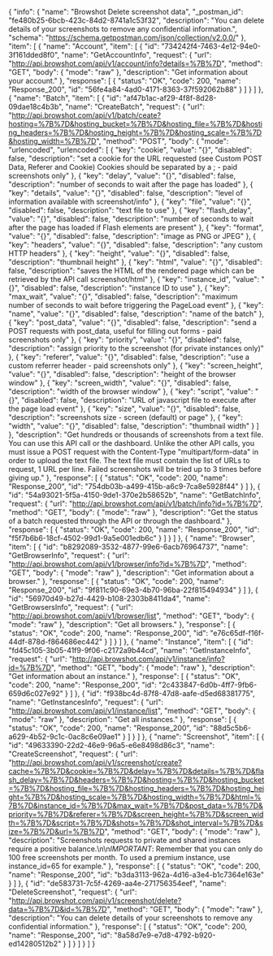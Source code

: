 {
  "info": {
    "name": "Browshot Delete screenshot data",
    "_postman_id": "fe480b25-6bcb-423c-84d2-8741a1c53f32",
    "description": "You can delete details of your screenshots to remove any confidential information.",
    "schema": "https://schema.getpostman.com/json/collection/v2.0.0/"
  },
  "item": [
    {
      "name": "Account",
      "item": [
        {
          "id": "734242f4-7463-4e12-94e0-3f161dded8f0",
          "name": "GetAccountInfo",
          "request": {
            "url": "http://api.browshot.com/api/v1/account/info?details=%7B%7D",
            "method": "GET",
            "body": {
              "mode": "raw"
            },
            "description": "Get information about your account."
          },
          "response": [
            {
              "status": "OK",
              "code": 200,
              "name": "Response_200",
              "id": "56fe4a84-4ad0-4171-8363-37f592062b88"
            }
          ]
        }
      ]
    },
    {
      "name": "Batch",
      "item": [
        {
          "id": "af47b1ac-af29-4f8f-8d28-09dae18c4b3b",
          "name": "CreateBatch",
          "request": {
            "url": "http://api.browshot.com/api/v1/batch/ceate?hosting=%7B%7D&hosting_bucket=%7B%7D&hosting_file=%7B%7D&hosting_headers=%7B%7D&hosting_height=%7B%7D&hosting_scale=%7B%7D&hosting_width=%7B%7D",
            "method": "POST",
            "body": {
              "mode": "urlencoded",
              "urlencoded": [
                {
                  "key": "cookie",
                  "value": "{}",
                  "disabled": false,
                  "description": "set a cookie for the URL requested (see Custom POST Data, Referer and Cookie) Cookies should be separated by a ; - paid screenshots only"
                },
                {
                  "key": "delay",
                  "value": "{}",
                  "disabled": false,
                  "description": "number of seconds to wait after the page has loaded"
                },
                {
                  "key": "details",
                  "value": "{}",
                  "disabled": false,
                  "description": "level of information available with screenshot/info"
                },
                {
                  "key": "file",
                  "value": "{}",
                  "disabled": false,
                  "description": "text file to use"
                },
                {
                  "key": "flash_delay",
                  "value": "{}",
                  "disabled": false,
                  "description": "number of seconds to wait after the page has loaded if Flash elements are present"
                },
                {
                  "key": "format",
                  "value": "{}",
                  "disabled": false,
                  "description": "image as PNG or JPEG"
                },
                {
                  "key": "headers",
                  "value": "{}",
                  "disabled": false,
                  "description": "any custom HTTP headers"
                },
                {
                  "key": "height",
                  "value": "{}",
                  "disabled": false,
                  "description": "thumbnail height"
                },
                {
                  "key": "html",
                  "value": "{}",
                  "disabled": false,
                  "description": "saves the HTML of the rendered page which can be retrieved by the API call screenshot/html"
                },
                {
                  "key": "instance_id",
                  "value": "{}",
                  "disabled": false,
                  "description": "instance ID to use"
                },
                {
                  "key": "max_wait",
                  "value": "{}",
                  "disabled": false,
                  "description": "maximum number of seconds to wait before triggering the PageLoad event"
                },
                {
                  "key": "name",
                  "value": "{}",
                  "disabled": false,
                  "description": "name of the batch"
                },
                {
                  "key": "post_data",
                  "value": "{}",
                  "disabled": false,
                  "description": "send a POST requests with post_data, useful for filling out forms - paid screenshots only"
                },
                {
                  "key": "priority",
                  "value": "{}",
                  "disabled": false,
                  "description": "assign priority to the screenshot (for private instances only)"
                },
                {
                  "key": "referer",
                  "value": "{}",
                  "disabled": false,
                  "description": "use a custom referrer header - paid screenshots only"
                },
                {
                  "key": "screen_height",
                  "value": "{}",
                  "disabled": false,
                  "description": "height of the browser window"
                },
                {
                  "key": "screen_width",
                  "value": "{}",
                  "disabled": false,
                  "description": "width of the browser window"
                },
                {
                  "key": "script",
                  "value": "{}",
                  "disabled": false,
                  "description": "URL of javascript file to execute after the page load event"
                },
                {
                  "key": "size",
                  "value": "{}",
                  "disabled": false,
                  "description": "screenshots size - screen (default) or page"
                },
                {
                  "key": "width",
                  "value": "{}",
                  "disabled": false,
                  "description": "thumbnail width"
                }
              ]
            },
            "description": "Get hundreds or thousands of screenshots from a text file. You can use this API call or the dashboard. Unlike the other API calls, you must issue a POST request with the Content-Type \"multipart/form-data\" in order to upload the text file. The text file must contain the list of URLs to request, 1 URL per line. Failed screenshots will be tried up to 3 times before giving up."
          },
          "response": [
            {
              "status": "OK",
              "code": 200,
              "name": "Response_200",
              "id": "754db03b-a499-415b-a6c9-7ca8e5928f44"
            }
          ]
        },
        {
          "id": "54a93021-5f5a-4150-9de1-370e2b58652b",
          "name": "GetBatchInfo",
          "request": {
            "url": "http://api.browshot.com/api/v1/batch/info?id=%7B%7D",
            "method": "GET",
            "body": {
              "mode": "raw"
            },
            "description": "Get the status of a batch requested through the API or through the dashboard."
          },
          "response": [
            {
              "status": "OK",
              "code": 200,
              "name": "Response_200",
              "id": "f5f7b6b6-18cf-4502-99d1-9a5e001edb6c"
            }
          ]
        }
      ]
    },
    {
      "name": "Browser",
      "item": [
        {
          "id": "b8292089-3532-4877-99e6-6acb76964737",
          "name": "GetBrowserInfo",
          "request": {
            "url": "http://api.browshot.com/api/v1/browser/info?id=%7B%7D",
            "method": "GET",
            "body": {
              "mode": "raw"
            },
            "description": "Get information about a browser."
          },
          "response": [
            {
              "status": "OK",
              "code": 200,
              "name": "Response_200",
              "id": "9f811c90-69e3-4b70-96ba-22f815494934"
            }
          ]
        },
        {
          "id": "56970d49-b27d-4429-b108-2303b8411da4",
          "name": "GetBrowsersInfo",
          "request": {
            "url": "http://api.browshot.com/api/v1/browser/list",
            "method": "GET",
            "body": {
              "mode": "raw"
            },
            "description": "Get all browsers."
          },
          "response": [
            {
              "status": "OK",
              "code": 200,
              "name": "Response_200",
              "id": "e76c65df-f16f-44df-878d-f864686ec442"
            }
          ]
        }
      ]
    },
    {
      "name": "Instance",
      "item": [
        {
          "id": "fd45c105-3b05-41f9-9f06-c2172a9b44cd",
          "name": "GetInstanceInfo",
          "request": {
            "url": "http://api.browshot.com/api/v1/instance/info?id=%7B%7D",
            "method": "GET",
            "body": {
              "mode": "raw"
            },
            "description": "Get information about an instance."
          },
          "response": [
            {
              "status": "OK",
              "code": 200,
              "name": "Response_200",
              "id": "2c433847-6d0b-4ff7-9fb6-659d6c027e92"
            }
          ]
        },
        {
          "id": "f938bc4d-87f8-47d8-aafe-d5ed68381775",
          "name": "GetInstancesInfo",
          "request": {
            "url": "http://api.browshot.com/api/v1/instance/list",
            "method": "GET",
            "body": {
              "mode": "raw"
            },
            "description": "Get all instances."
          },
          "response": [
            {
              "status": "OK",
              "code": 200,
              "name": "Response_200",
              "id": "88d5c5b6-a629-4b52-9c1c-0ac8c6e09ae1"
            }
          ]
        }
      ]
    },
    {
      "name": "Screenshot",
      "item": [
        {
          "id": "49633390-22d2-46e9-96a5-e6e8498d86c3",
          "name": "CreateScreenshot",
          "request": {
            "url": "http://api.browshot.com/api/v1/screenshot/create?cache=%7B%7D&cookie=%7B%7D&delay=%7B%7D&details=%7B%7D&flash_delay=%7B%7D&headers=%7B%7D&hosting=%7B%7D&hosting_bucket=%7B%7D&hosting_file=%7B%7D&hosting_headers=%7B%7D&hosting_height=%7B%7D&hosting_scale=%7B%7D&hosting_width=%7B%7D&html=%7B%7D&instance_id=%7B%7D&max_wait=%7B%7D&post_data=%7B%7D&priority=%7B%7D&referer=%7B%7D&screen_height=%7B%7D&screen_width=%7B%7D&script=%7B%7D&shots=%7B%7D&shot_interval=%7B%7D&size=%7B%7D&url=%7B%7D",
            "method": "GET",
            "body": {
              "mode": "raw"
            },
            "description": "Screenshots requests to private and shared instances require a positive balance.\n\n*IMPORTANT*: Remember that you can only do 100 free screenshots per month. To used a premium instance, use instance_id=65 for example."
          },
          "response": [
            {
              "status": "OK",
              "code": 200,
              "name": "Response_200",
              "id": "b3da3113-962a-4d16-a3e4-b1c7364e163e"
            }
          ]
        },
        {
          "id": "de583731-7c5f-4269-aa4e-271756354eef",
          "name": "DeleteScreenshot",
          "request": {
            "url": "http://api.browshot.com/api/v1/screenshot/delete?data=%7B%7D&id=%7B%7D",
            "method": "GET",
            "body": {
              "mode": "raw"
            },
            "description": "You can delete details of your screenshots to remove any confidential information."
          },
          "response": [
            {
              "status": "OK",
              "code": 200,
              "name": "Response_200",
              "id": "8a58d7e9-e7d8-4792-b920-ed14280512b2"
            }
          ]
        }
      ]
    }
  ]
}
